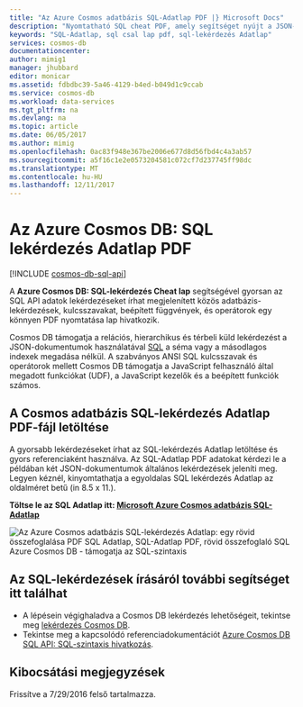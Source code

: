 ```yaml
---
title: "Az Azure Cosmos adatbázis SQL-Adatlap PDF |} Microsoft Docs"
description: "Nyomtatható SQL cheat PDF, amely segítséget nyújt a JSON-dokumentumok lekérdezésének Azure Cosmos adatbázis SQL-szintaxis az adatbázis - SQL rövid összefoglaló lap"
keywords: "SQL-Adatlap, sql csal lap pdf, sql-lekérdezés Adatlap"
services: cosmos-db
documentationcenter: 
author: mimig1
manager: jhubbard
editor: monicar
ms.assetid: fdbdbc39-5a46-4129-b4ed-b049d1c9ccab
ms.service: cosmos-db
ms.workload: data-services
ms.tgt_pltfrm: na
ms.devlang: na
ms.topic: article
ms.date: 06/05/2017
ms.author: mimig
ms.openlocfilehash: 0ac83f948e367be2006e677d8d56fbd4c4a3ab57
ms.sourcegitcommit: a5f16c1e2e0573204581c072cf7d237745ff98dc
ms.translationtype: MT
ms.contentlocale: hu-HU
ms.lasthandoff: 12/11/2017
---
```

# <a name="azure-cosmos-db-sql-query-cheat-sheet-pdf"></a>Az Azure Cosmos DB: SQL lekérdezés Adatlap PDF

[!INCLUDE [cosmos-db-sql-api](../../includes/cosmos-db-sql-api.md)]

A **Azure Cosmos DB: SQL-lekérdezés Cheat lap** segítségével gyorsan az SQL API adatok lekérdezéseket írhat megjelenített közös adatbázis-lekérdezések, kulcsszavakat, beépített függvények, és operátorok egy könnyen PDF nyomtatása lap hivatkozik. 

Cosmos DB támogatja a relációs, hierarchikus és térbeli küld lekérdezést a JSON-dokumentumok használatával [SQL](documentdb-sql-query.md) a séma vagy a másodlagos indexek megadása nélkül. A szabványos ANSI SQL kulcsszavak és operátorok mellett Cosmos DB támogatja a JavaScript felhasználó által megadott funkciókat (UDF), a JavaScript kezelők és a beépített funkciók számos.

## <a name="download-the-cosmos-db-sql-query-cheat-sheet-pdf"></a>A Cosmos adatbázis SQL-lekérdezés Adatlap PDF-fájl letöltése
A gyorsabb lekérdezéseket írhat az SQL-lekérdezés Adatlap letöltése és gyors referenciaként használva. Az SQL-Adatlap PDF adatokat kérdezi le a példában két JSON-dokumentumok általános lekérdezések jeleníti meg. Legyen kéznél, kinyomtathatja a egyoldalas SQL lekérdezés Adatlap az oldalméret betű (in 8.5 x 11.).

**Töltse le az SQL Adatlap itt: [Microsoft Azure Cosmos adatbázis SQL-Adatlap](http://go.microsoft.com/fwlink/?LinkId=623215)**

![Az Azure Cosmos adatbázis SQL-lekérdezés Adatlap: egy rövid összefoglalása PDF SQL Adatlap, SQL-Adatlap PDF, rövid összefoglaló SQL Azure Cosmos DB - támogatja az SQL-szintaxis][cheat-sheet]

[cheat-sheet]: ./media/documentdb-sql-query-cheat-sheet/microsoft-documentdb-sql-query-cheat-sheet-v4.png


## <a name="more-help-with-writing-sql-queries"></a>Az SQL-lekérdezések írásáról további segítséget itt találhat
* A lépésein végighaladva a Cosmos DB lekérdezés lehetőségeit, tekintse meg [lekérdezés Cosmos DB](documentdb-sql-query.md).
* Tekintse meg a kapcsolódó referenciadokumentációt [Azure Cosmos DB SQL API: SQL-szintaxis hivatkozás](https://msdn.microsoft.com/library/azure/dn782250.aspx).

## <a name="release-notes"></a>Kibocsátási megjegyzések
Frissítve a 7/29/2016 felső tartalmazza.

